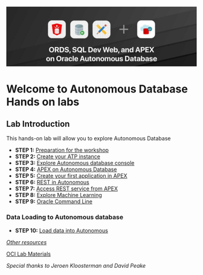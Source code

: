 ![images](/images/welcome.jpeg)

# Welcome to Autonomous Database Hands on labs #
## Lab Introduction
This hands-on lab will allow you to explore Autonomous Database
- **STEP 1:** [Preparation for the workshop](/files/lab1/step1.md)
- **STEP 2:** [Create your ATP instance](/files/lab1/step2.md)
- **STEP 3:** [Explore Autonomous database console](/files/lab1/step3.md)
- **STEP 4:** [APEX on Autonomous Database](/files/lab1/step4.md)
- **STEP 5:** [Create your first application in APEX](/files/lab1/step5.md)
- **STEP 6:** [REST in Autonomous](/files/lab1/step6.md)
- **STEP 7:** [Access REST service from APEX](/files/lab1/step7.md)
- **STEP 8:** [Explore Machine Learning](/files/lab1/step8.md)
- **STEP 9:** [Oracle Command Line](/files/lab1/step9.md)

### Data Loading to Autonomous database
- **STEP 10:** [Load data into Autonomous](/files/lab1/step10.md)


*[Other resources](https://apex.oracle.com/en/learn/tutorials/)*


[OCI Lab Materials](/README.md)

*Special thanks to Jeroen Kloosterman and David Peake*
